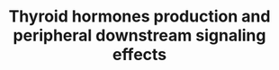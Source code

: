 ---
annotations:
- id: DOID:0050328
  type: Disease Ontology
  value: congenital hypothyroidism
- id: PW:0001200
  parent: signaling pathway
  type: Pathway Ontology
  value: thyroid-stimulating hormone signaling pathway
- id: PW:0000013
  parent: disease pathway
  type: Pathway Ontology
  value: disease pathway
authors:
- Rik-lahaije
- Fehrhart
- L Dupuis
- Marvin M2
- Egonw
- Eweitz
communities:
- RareDiseases
description: Congenital hypothyroidism is a genetic hormonal disorder regarding the
  thyroid hormone. Due dyshormonogenesis, the production of the thyroid hormones is
  impaired resulting in increased birth weight, reduced LDL breakdown, decreased lipolysis,
  impaired glucose metabolism and decreased body temperature. Above, an overview of
  thyroid hormones production occurring in thyroid gland and their relevant downstream
  signalling is displayed. As the legend states, genes known te be affected by mutations
  leading to congenital hypothyroidism are colored red.
last-edited: 2021-11-30
organisms:
- Homo sapiens
redirect_from:
- /index.php/Pathway:WP4746
- /instance/WP4746
revision: null
schema-jsonld:
- '@context': https://schema.org/
  '@id': https://wikipathways.github.io/pathways/WP4746.html
  '@type': Dataset
  creator:
    '@type': Organization
    name: WikiPathways
  description: Congenital hypothyroidism is a genetic hormonal disorder regarding
    the thyroid hormone. Due dyshormonogenesis, the production of the thyroid hormones
    is impaired resulting in increased birth weight, reduced LDL breakdown, decreased
    lipolysis, impaired glucose metabolism and decreased body temperature. Above,
    an overview of thyroid hormones production occurring in thyroid gland and their
    relevant downstream signalling is displayed. As the legend states, genes known
    te be affected by mutations leading to congenital hypothyroidism are colored red.
  keywords:
  - ''
  - AC
  - ACTL6B
  - AGRP
  - AKT
  - 'AMPK '
  - ANP
  - AQP7
  - AS160
  - ASK1
  - ATF2
  - ATGL
  - Adenylate cyclase
  - Albumin bound T3
  - Albumin bound T4
  - B-Catenin
  - BAD
  - BNP
  - Beta-3 AR
  - CASP9
  - CREB
  - Ca2+
  - Cell cycle arrest
  - Cell growth, proliferation
  - Cell survival
  - DAG
  - DG
  - DIO1
  - DIO2
  - DIO3
  - DIT
  - DUOX2
  - DUOXA2
  - ERK
  - FFA
  - FGF21
  - FGFR1
  - FOXO1
  - FRS2
  - GRB2
  - GSK3B
  - Glucose metabolism
  - Glucose transport
  - Glycerol
  - H+
  - H2O2
  - 'Hypothalamic '
  - IP3
  - IP3R
  - ITGA
  - ITGB
  - IYD
  - Inflammation
  - JMJD1B
  - KDM1A
  - KLB
  - MAFA
  - MAPK signalling
  - MC4R
  - MCT8
  - MDM2
  - MEK
  - MG
  - MGLL
  - MIT
  - MKK3
  - MLST8
  - NADP+
  - NADPH
  - NHSL
  - NOTCH
  - NOTCH signalling
  - NP-R
  - NPY
  - Na+
  - Norepinephrine
  - Oxidative phosphorylation
  - P53
  - PAX8
  - PCG-1
  - PFKFB2
  - PI3K
  - PIP3
  - PKA
  - PKC
  - PKG
  - PLC
  - PLIN
  - POMC
  - PPARG
  - PRAS40
  - PRDM16
  - RAF1
  - RAPTOR
  - RAS
  - RHEB
  - RPS6KA6
  - RPS6KB1
  - RXR
  - Ras
  - S6
  - SECISBP2L
  - SHH
  - SIRT6
  - SLC16A10
  - SLC26A4
  - SLC5A5
  - SLCO1C1
  - SOS
  - SRC
  - T2
  - T3
  - T4
  - TBG bound T3
  - TBG bound T4
  - TCA cycle
  - TG
  - TG bound MIT and DIT
  - TG bound MIT, DIT, T3 and T4
  - THR
  - THRA1
  - THRB1
  - TPO
  - TRH
  - TSC1
  - TSC2
  - TSH
  - TSHR
  - TTF1
  - TTF2
  - TTR bound T3
  - TTR bound T4
  - UCP1
  - Wnt
  - Wnt signalling
  - ZNF516
  - and protein synthesis
  - cAMP
  - cGMP
  - iodide
  - mTOR
  - oxygen
  - p38
  - tRNAsec
  license: CC0
  name: Thyroid hormones production and peripheral downstream signaling effects
seo: CreativeWork
title: Thyroid hormones production and peripheral downstream signaling effects
wpid: WP4746
---
